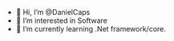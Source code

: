 - 👋 Hi, I’m @DanielCaps
- 👀 I’m interested in Software
- 🌱 I’m currently learning .Net framework/core.
